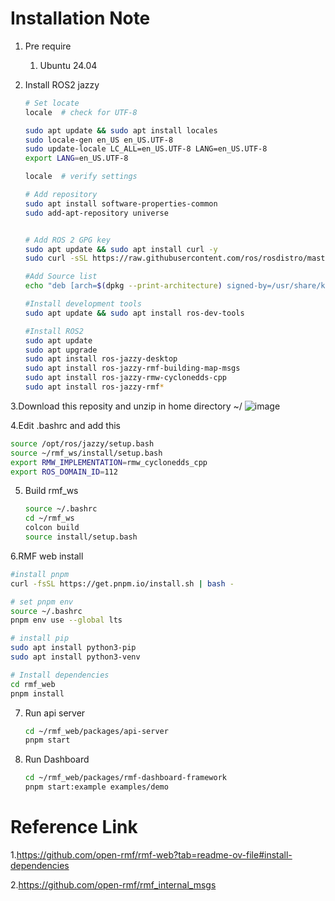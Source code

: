 # Installation Note

1. Pre require
   1. Ubuntu 24.04

2. Install ROS2 jazzy
   ```bash
   # Set locate 
   locale  # check for UTF-8
   
   sudo apt update && sudo apt install locales
   sudo locale-gen en_US en_US.UTF-8
   sudo update-locale LC_ALL=en_US.UTF-8 LANG=en_US.UTF-8
   export LANG=en_US.UTF-8
   
   locale  # verify settings
   
   # Add repository
   sudo apt install software-properties-common
   sudo add-apt-repository universe
   
   
   # Add ROS 2 GPG key 
   sudo apt update && sudo apt install curl -y
   sudo curl -sSL https://raw.githubusercontent.com/ros/rosdistro/master/ros.key -o /usr/share/keyrings/ros-archive-keyring.gpg
   
   #Add Source list
   echo "deb [arch=$(dpkg --print-architecture) signed-by=/usr/share/keyrings/ros-archive-keyring.gpg] http://packages.ros.org/ros2/ubuntu $(. /etc/os-release && echo $UBUNTU_CODENAME) main" | sudo tee /etc/apt/sources.list.d/ros2.list > /dev/null
   
   #Install development tools
   sudo apt update && sudo apt install ros-dev-tools
   
   #Install ROS2
   sudo apt update
   sudo apt upgrade
   sudo apt install ros-jazzy-desktop
   sudo apt install ros-jazzy-rmf-building-map-msgs
   sudo apt install ros-jazzy-rmw-cyclonedds-cpp
   sudo apt install ros-jazzy-rmf*
   ```

3.Download this reposity and unzip in home directory ~/
![image](https://github.com/user-attachments/assets/5bbe39e9-39fb-4849-9dda-97af885917a5)


4.Edit .bashrc and add this
   ```bash
   source /opt/ros/jazzy/setup.bash
   source ~/rmf_ws/install/setup.bash
   export RMW_IMPLEMENTATION=rmw_cyclonedds_cpp
   export ROS_DOMAIN_ID=112
   ```

5. Build rmf_ws
   ```bash
   source ~/.bashrc
   cd ~/rmf_ws
   colcon build
   source install/setup.bash
   ```

6.RMF web install  
   ```bash
   #install pnpm
   curl -fsSL https://get.pnpm.io/install.sh | bash -

   # set pnpm env
   source ~/.bashrc
   pnpm env use --global lts

   # install pip
   sudo apt install python3-pip
   sudo apt install python3-venv

   # Install dependencies
   cd rmf_web
   pnpm install
   ```

7. Run api server

   ```bash
   cd ~/rmf_web/packages/api-server
   pnpm start
   ```

8. Run Dashboard
   ```bash
   cd ~/rmf_web/packages/rmf-dashboard-framework
   pnpm start:example examples/demo
   ```


# Reference Link 
   1.https://github.com/open-rmf/rmf-web?tab=readme-ov-file#install-dependencies

   2.https://github.com/open-rmf/rmf_internal_msgs
